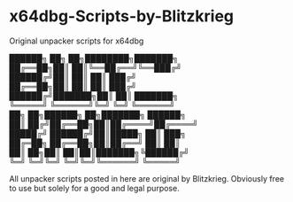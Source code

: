# x64dbg-Scripts-by-Blitzkrieg
Original unpacker scripts for x64dbg

██████╗ ██╗     ██╗████████╗███████╗                           
██╔══██╗██║     ██║╚══██╔══╝╚══███╔╝                           
██████╔╝██║     ██║   ██║     ███╔╝                            
██╔══██╗██║     ██║   ██║    ███╔╝                             
██████╔╝███████╗██║   ██║   ███████╗                           
╚═════╝ ╚══════╝╚═╝   ╚═╝   ╚══════╝                           
██╗  ██╗██████╗ ██╗███████╗ ██████╗                            
██║ ██╔╝██╔══██╗██║██╔════╝██╔════╝                            
█████╔╝ ██████╔╝██║█████╗  ██║  ███╗                           
██╔═██╗ ██╔══██╗██║██╔══╝  ██║   ██║                           
██║  ██╗██║  ██║██║███████╗╚██████╔╝                           
╚═╝  ╚═╝╚═╝  ╚═╝╚═╝╚══════╝ ╚═════╝                            

All unpacker scripts posted in here are original by Blitzkrieg.
Obviously free to use but solely for a good and legal purpose.
